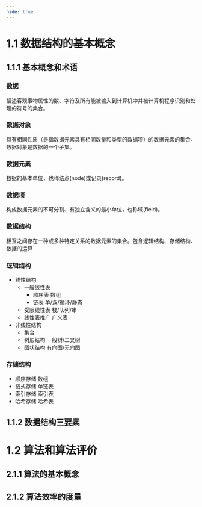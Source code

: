 ```yaml
---
hide: true
---
```


# 1.1 数据结构的基本概念

## 1.1.1 基本概念和术语

### 数据

描述客观事物属性的数、字符及所有能被输入到计算机中并被计算机程序识别和处理的符号的集合。

### 数据对象

具有相同性质（是指数据元素具有相同数量和类型的数据项）的数据元素的集合。数据对象是数据的一个子集。

### 数据元素

数据的基本单位，也称结点(node)或记录(record)。

### 数据项

构成数据元素的不可分割、有独立含义的最小单位，也称域(field)。

### 数据结构

相互之间存在一种或多种特定关系的数据元素的集合。包含逻辑结构、存储结构、数据的运算

### 逻辑结构

- 线性结构
  - 一般线性表
    - 顺序表 数组
    - 链表 单/双/循环/静态
  - 受限线性表 栈/队列/串
  - 线性表推广 广义表
- 非线性结构
  - 集合
  - 树形结构 一般树/二叉树
  - 图状结构 有向图/无向图

### 存储结构

- 顺序存储 数组
- 链式存储 单链表
- 索引存储 索引表
- 哈希存储 哈希表

## 1.1.2 数据结构三要素

# 1.2 算法和算法评价

## 2.1.1 算法的基本概念

## 2.1.2 算法效率的度量
